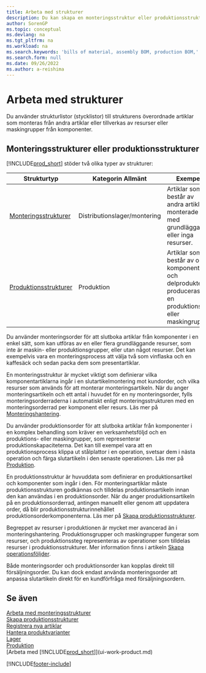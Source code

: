 ```yaml
---
title: Arbeta med strukturer
description: Du kan skapa en monteringsstruktur eller produktionsstruktur för att ange vilka komponenter eller resurser som krävs för att sätta ihop artiklarna som strukturen representerar.
author: SorenGP
ms.topic: conceptual
ms.devlang: na
ms.tgt_pltfrm: na
ms.workload: na
ms.search.keywords: 'bills of material, assembly BOM, production BOM,'
ms.search.form: null
ms.date: 09/26/2022
ms.author: a-reishima
---
```

# Arbeta med strukturer

Du använder strukturlistor (stycklistor) till strukturens överordnade artiklar som monteras från andra artiklar eller tillverkas av resurser eller maskingrupper från komponenter.

## Monteringsstrukturer eller produktionsstrukturer

[!INCLUDE[prod_short](includes/prod_short.md)] stöder två olika typer av strukturer:

| Strukturtyp | Kategorin Allmänt | Exempel |
| -------- | ---------------- | ------- |
| [Monteringsstrukturer](assembly-how-work-assembly-boms.md) | Distributionslager/montering | Artiklar som består av andra artiklar, monterade med grundläggande eller inga resurser. |
| [Produktionsstrukturer](production-how-to-create-production-boms.md) | Produktion | Artiklar som består av olika komponenter och delprodukter, produceras i en produktions- eller maskingrupp. |

Du använder monteringsorder för att slutboka artiklar från komponenter i en enkel sätt, som kan utföras av en eller flera grundläggande resurser, som inte är maskin- eller produktionsgrupper, eller utan något resurser. Det kan exempelvis vara en monteringsprocess att välja två som vinflaska och en kaffesäck och sedan packa dem som presentartiklar.  

En monteringsstruktur är mycket viktigt som definierar vilka komponentartiklarna ingår i en slutartikelmontering mot kundorder, och vilka resurser som används för att monterar monteringsartikeln. När du anger monteringsartikeln och ett antal i huvudet för en ny monteringsorder, fylls monteringsorderraderna i automatiskt enligt monteringsstrukturen med en monteringsorderrad per komponent eller resurs. Läs mer på [Monteringshantering](assembly-assemble-items.md).

Du använder produktionsorder för att slutboka artiklar från komponenter i en komplex behandling som kräver en verksamhetsföljd och en produktions- eller maskingrupper, som representerar produktionskapaciteterna. Det kan till exempel vara att en produktionsprocess klippa ut stålplattor i en operation, svetsar dem i nästa operation och färga slutartikeln i den senaste operationen. Läs mer på [Produktion](production-manage-manufacturing.md).

En produktionsstruktur är huvuddata som definierar en produktionsartikel och komponenter som ingår i den. För monteringsartiklar måste produktionsstrukturen godkännas och tilldelas produktionsartikeln innan den kan användas i en produktionsorder. När du anger produktionsartikeln på en produktionsorderrad, antingen manuellt eller genom att uppdatera order, då blir produktionsstrukturinnehållet produktionsorderkomponenterna. Läs mer på [Skapa produktionsstrukturer](production-how-to-create-production-boms.md).

Begreppet av resurser i produktionen är mycket mer avancerad än i monteringshantering. Produktionsgrupper och maskingrupper fungerar som resurser, och produktionssteg representeras av operationer som tilldelas resurser i produktionsstrukturer. Mer information finns i artikeln [Skapa operationsföljder](production-how-to-create-routings.md).

Både monteringsorder och produktionsorder kan kopplas direkt till försäljningsorder. Du kan dock endast använda monteringsorder att anpassa slutartikeln direkt för en kundförfråga med försäljningsordern.

## Se även

[Arbeta med monteringsstrukturer](assembly-how-work-assembly-boms.md)  
[Skapa produktionsstrukturer](production-how-to-create-production-boms.md)  
[Registrera nya artiklar](inventory-how-register-new-items.md)  
[Hantera produktvarianter](inventory-item-variants.md)  
[Lager](inventory-manage-inventory.md)  
[Produktion](production-manage-manufacturing.md)  
[Arbeta med [!INCLUDE[prod_short](includes/prod_short.md)]](ui-work-product.md)  

[!INCLUDE[footer-include](includes/footer-banner.md)]
